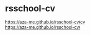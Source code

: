 # rsschool-cv
<a hreg="https://aza-me.github.io/rsschool-cv/cv">https://aza-me.github.io/rsschool-cv/cv</a> <br>
<a hreg="https://aza-me.github.io/rsschool-cv/">https://aza-me.github.io/rsschool-cv/</a>
